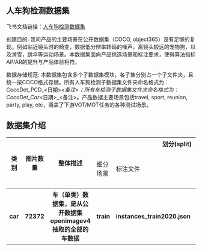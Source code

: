 
## 人车狗检测数据集
飞书文档链接：[人车狗检测数据集 ](https://arashivision.feishu.cn/wiki/wikcnt58KHrWlJ3Ig5HnCaCkSzc)  


创建目的: 我司产品的主要场景在公开数据集（COCO, object365）没有足够的复现。例如贴近镜头时的畸变，数据低分辨率转码的噪声，离镜头较远的宠物狗，以及滑雪，跳伞等运动场景。本数据集面向产品挑选场景和标注要求，使得算法指标AP/AR的提升与产品体验相符。

数据存储规范: 本数据集包含多个子数据集模块，各子集分别占一个子文件夹，且统一按COCO格式存储。所有人车狗检测子数据集文件夹命名格式为：CocoDet_PCD_<日期>_<备注>；所有车检测子数据集文件夹命名格式为：CocoDet_Car_<日期>_<备注>。产品数据主要场景包括travel, sport, reunion, party, play, etc，涵盖了下游VOT/MOT任务的各种测试场景。

## 数据集介绍

<table>
    <tr>
        <th rowspan="2"> 类别 </th> 
        <th rowspan="2"> 图片数量 </th> 
        <th rowspan="2"> 整体描述 </th> 
        <th colspan="5"> 划分(split) </th>  
    </tr>
    <tr> 
        <td> 细分场景 </td>
        <td> 标注文件 </td>
        <td> 图片数量 </td>
        <td> 检测框数量 </td>
        <td> 细分描述 </td>
    </tr>
    <tr> 
        <th> car  </th>  
        <th> 72372 </th> 
        <th>  车（单类）数据集，是从公开数据集openimagev4抽取的全部的车数据  </th> 
        <th> train  </th> 
        <th> instances_train2020.json  </th>  
        <th> 72372 </th> 
        <th> 185681 </th> 
        <th> 训练样本  </th>   
    </tr>
</table>
